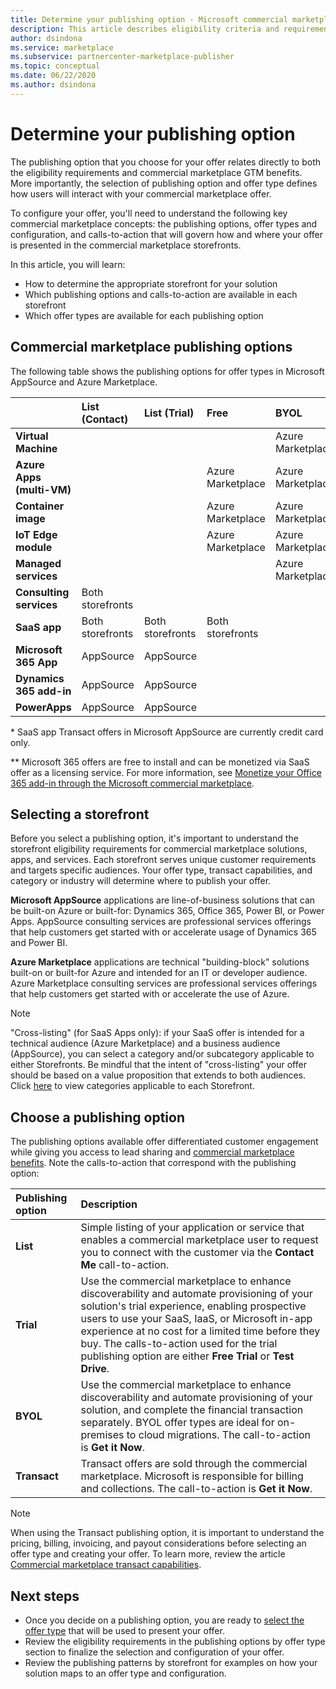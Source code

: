 ```yaml
---
title: Determine your publishing option - Microsoft commercial marketplace
description: This article describes eligibility criteria and requirements for publishing offers to Microsoft AppSource and Azure Marketplace.
author: dsindona
ms.service: marketplace
ms.subservice: partnercenter-marketplace-publisher
ms.topic: conceptual
ms.date: 06/22/2020
ms.author: dsindona
---
```


# Determine your publishing option

The publishing option that you choose for your offer relates directly to both the eligibility requirements and commercial marketplace GTM benefits. More importantly, the selection of publishing option and offer type defines how users will interact with your commercial marketplace offer.

To configure your offer, you'll need to understand the following key commercial marketplace concepts: the publishing options, offer types and configuration, and calls-to-action that will govern how and where your offer is presented in the commercial marketplace storefronts.

In this article, you will learn:

- How to determine the appropriate storefront for your solution
- Which publishing options and calls-to-action are available in each storefront
- Which offer types are available for each publishing option

## Commercial marketplace publishing options

The following table shows the publishing options for offer types in Microsoft AppSource and Azure Marketplace.

|   | **List (Contact)**  | **List (Trial)**  | **Free** | **BYOL** | **Transact**|
| :--------- | :----------- | :------------ | :----------- | :---------- |:---------- |
| **Virtual Machine** |  |  |  | Azure Marketplace |  Azure Marketplace |
| **Azure Apps (multi-VM)** |  |  | Azure Marketplace | Azure Marketplace | Azure Marketplace  |
| **Container image** |  |  | Azure Marketplace | Azure Marketplace |   |
| **IoT Edge module** |  |  | Azure Marketplace | Azure Marketplace |   |
| **Managed services** |  |  |  | Azure Marketplace |   |
| **Consulting services** | Both storefronts |  |  |  |   |
| **SaaS app** | Both storefronts | Both storefronts | Both storefronts |  | Both storefronts* |
| **Microsoft 365 App** | AppSource | AppSource |  |  | AppSource**  |
| **Dynamics 365 add-in** |  AppSource | AppSource |  |  |   |
| **PowerApps** | AppSource |AppSource  |  |  |   |

&#42; SaaS app Transact offers in Microsoft AppSource are currently credit card only.

&#42;&#42; Microsoft 365 offers are free to install and can be monetized via SaaS offer as a licensing service. For more information, see [Monetize your Office 365 add-in through the Microsoft commercial marketplace](/office/dev/store/monetize-addins-through-microsoft-commercial-marketplace).

## Selecting a storefront

Before you select a publishing option, it's important to understand the storefront eligibility requirements for commercial marketplace solutions, apps, and services. Each storefront serves unique customer requirements and targets specific audiences. Your offer type, transact capabilities, and category or industry will determine where to publish your offer.

**Microsoft AppSource** applications are line-of-business solutions that can be built-on Azure or built-for: Dynamics 365, Office 365, Power BI, or Power Apps. AppSource consulting services are professional services offerings that help customers get started with or accelerate usage of Dynamics 365 and Power BI.

**Azure Marketplace** applications are technical "building-block" solutions built-on or built-for Azure and intended for an IT or developer audience. Azure Marketplace consulting services are professional services offerings that help customers get started with or accelerate the use of Azure.

>[!Note]
>"Cross-listing" (for SaaS Apps only): if your SaaS offer is intended for a technical audience (Azure Marketplace) and a business audience (AppSource), you can select a category and/or subcategory applicable to either Storefronts. Be mindful that the intent of "cross-listing" your offer should be based on a value proposition that extends to both audiences. Click [here](./gtm-offer-listing-best-practices.md#categories) to view categories applicable to each Storefront.

## Choose a publishing option

The publishing options available offer differentiated customer engagement while giving you access to lead sharing and [commercial marketplace benefits](https://docs.microsoft.com/azure/marketplace/gtm-your-marketplace-benefits). Note the calls-to-action that correspond with the publishing option:

| **Publishing option**    | **Description**  |
| :------------------- | :-------------------|
| **List** | Simple listing of your application or service that enables a commercial marketplace user to request you to connect with the customer via the **Contact Me** call-to-action. |
| **Trial** | Use the commercial marketplace to enhance discoverability and automate provisioning of your solution's trial experience, enabling prospective users to use your SaaS, IaaS, or Microsoft in-app experience at no cost for a limited time before they buy. The calls-to-action used for the trial publishing option are either **Free Trial** or **Test Drive**. |
| **BYOL** | Use the commercial marketplace to enhance discoverability and automate provisioning of your solution, and complete the financial transaction separately. BYOL offer types are ideal for on-premises to cloud migrations. The call-to-action is **Get it Now**.
| **Transact** | Transact offers are sold through the commercial marketplace. Microsoft is responsible for billing and collections. The call-to-action is **Get it Now**.|

> [!Note]
> When using the Transact publishing option, it is important to understand the pricing, billing, invoicing, and payout considerations before selecting an offer type and creating your offer. To learn more, review the article [Commercial marketplace transact capabilities](./marketplace-commercial-transaction-capabilities-and-considerations.md).

## Next steps

- Once you decide on a publishing option, you are ready to [select the offer type](./publisher-guide-by-offer-type.md) that will be used to present your offer.
- Review the eligibility requirements in the publishing options by offer type section to finalize the selection and configuration of your offer.
- Review the publishing patterns by storefront for examples on how your solution maps to an offer type and configuration.
